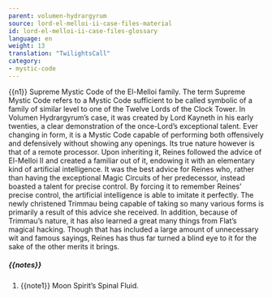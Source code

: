```yaml
---
parent: volumen-hydrargyrum
source: lord-el-melloi-ii-case-files-material
id: lord-el-melloi-ii-case-files-glossary
language: en
weight: 13
translation: "TwilightsCall"
category:
- mystic-code
---
```


{{n1}}
Supreme Mystic Code of the El-Melloi family.
The term Supreme Mystic Code refers to a Mystic Code sufficient to be called symbolic of a family of similar level to one of the Twelve Lords of the Clock Tower. In Volumen Hydrargyrum’s case, it was created by Lord Kayneth in his early twenties, a clear demonstration of the once-Lord’s exceptional talent.
Ever changing in form, it is a Mystic Code capable of performing both offensively and defensively without showing any openings. Its true nature however is that of a remote processor.
Upon inheriting it, Reines followed the advice of El-Melloi II and created a familiar out of it, endowing it with an elementary kind of artificial intelligence. It was the best advice for Reines who, rather than having the exceptional Magic Circuits of her predecessor, instead boasted a talent for precise control.
By forcing it to remember Reines’ precise control, the artificial intelligence is able to imitate it perfectly. The newly christened Trimmau being capable of taking so many various forms is primarily a result of this advice she received.
In addition, because of Trimmau’s nature, it has also learned a great many things from Flat’s magical hacking. Though that has included a large amount of unnecessary wit and famous sayings, Reines has thus far turned a blind eye to it for the sake of the other merits it brings. 

##### {{notes}}

1. {{note1}} Moon Spirit’s Spinal Fluid.
